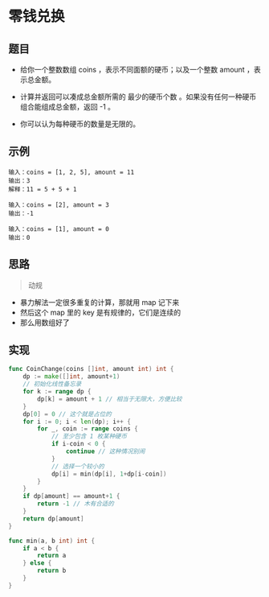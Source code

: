 # 零钱兑换

## 题目

* 给你一个整数数组 coins ，表示不同面额的硬币；以及一个整数 amount ，表示总金额。

* 计算并返回可以凑成总金额所需的 最少的硬币个数 。如果没有任何一种硬币组合能组成总金额，返回 -1 。

* 你可以认为每种硬币的数量是无限的。

## 示例

```
输入：coins = [1, 2, 5], amount = 11
输出：3 
解释：11 = 5 + 5 + 1
```

```
输入：coins = [2], amount = 3
输出：-1
```

```
输入：coins = [1], amount = 0
输出：0
```

## 思路

> 动规

* 暴力解法一定很多重复的计算，那就用 map 记下来
* 然后这个 map 里的 key 是有规律的，它们是连续的
* 那么用数组好了

## 实现

```go
func CoinChange(coins []int, amount int) int {
	dp := make([]int, amount+1)
	// 初始化线性备忘录
	for k := range dp {
		dp[k] = amount + 1 // 相当于无限大，方便比较
	}
	dp[0] = 0 // 这个就是占位的
	for i := 0; i < len(dp); i++ {
		for _, coin := range coins {
			// 至少包含 1 枚某种硬币
			if i-coin < 0 {
				continue // 这种情况别闹
			}
			// 选择一个较小的
			dp[i] = min(dp[i], 1+dp[i-coin])
		}
	}
	if dp[amount] == amount+1 {
		return -1 // 木有合适的
	}
	return dp[amount]
}

func min(a, b int) int {
	if a < b {
		return a
	} else {
		return b
	}
}
```
